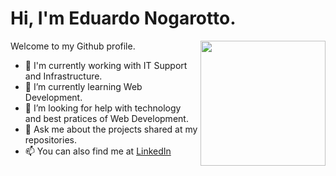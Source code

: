 <h1 align="left">Hi, I'm Eduardo Nogarotto. </h1>
<img align="right" src="https://tenor.com/pt-BR/view/gimme-code-gimme-code-cat-tapping-gif-15479445.gif" width="200">          

Welcome to my Github profile.

- 🔭 I'm currently working with IT Support and Infrastructure.
- 🌱 I’m currently learning Web Development.
- 🤔 I’m looking for help with technology and best pratices of Web Development.
- 💬 Ask me about the projects shared at my repositories.
- 📫 You can also find me at <a href="https://www.linkedin.com/in/eduardonogarotto92/" target="_blank">LinkedIn</a>
